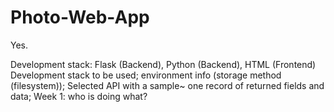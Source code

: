# Photo-Web-App
Yes.

Development stack: Flask (Backend), Python (Backend), HTML (Frontend)
Development stack to be used; 
environment info (storage method (filesystem)); 
Selected API with a sample~ one record of returned fields and data; 
Week 1: who is doing what?

